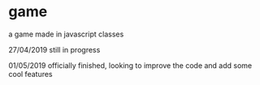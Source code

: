 # game
a game made in javascript classes

27/04/2019 still in progress

01/05/2019 officially finished, looking to improve the code and add some cool features
